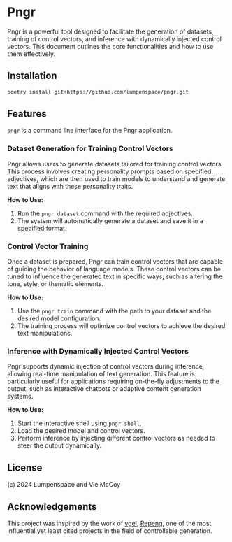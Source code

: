 # Pngr

Pngr is a powerful tool designed to facilitate the generation of datasets, training of control vectors, and inference with dynamically injected control vectors. This document outlines the core functionalities and how to use them effectively.

## Installation

```bash
poetry install git+https://github.com/lumpenspace/pngr.git
```

## Features

`pngr` is a command line interface for the Pngr application.

### Dataset Generation for Training Control Vectors

Pngr allows users to generate datasets tailored for training control vectors. This process involves creating personality prompts based on specified adjectives, which are then used to train models to understand and generate text that aligns with these personality traits.

**How to Use:**

1. Run the `pngr dataset` command with the required adjectives.
2. The system will automatically generate a dataset and save it in a specified format.

### Control Vector Training

Once a dataset is prepared, Pngr can train control vectors that are capable of guiding the behavior of language models. These control vectors can be tuned to influence the generated text in specific ways, such as altering the tone, style, or thematic elements.

**How to Use:**

1. Use the `pngr train` command with the path to your dataset and the desired model configuration.
2. The training process will optimize control vectors to achieve the desired text manipulations.

### Inference with Dynamically Injected Control Vectors

Pngr supports dynamic injection of control vectors during inference, allowing real-time manipulation of text generation. This feature is particularly useful for applications requiring on-the-fly adjustments to the output, such as interactive chatbots or adaptive content generation systems.

**How to Use:**

1. Start the interactive shell using `pngr shell`.
2. Load the desired model and control vectors.
3. Perform inference by injecting different control vectors as needed to steer the output dynamically.

## License

(c) 2024 Lumpenspace and Vie McCoy

## Acknowledgements

This project was inspired by the work of [vgel](https://x.com/vooooooogel), [Repeng](https://github.com/vgel/repeng),
one of the most influential yet least cited projects in the field of controllable generation.
